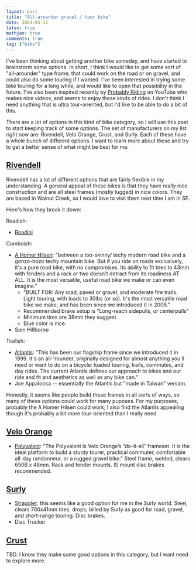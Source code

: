 ```yaml
---
layout: post
title: "All-arounder gravel / tour bike"
date: 2024-05-11
latex: true
mathjax: true
comments: true
tag: ["bike"]
---
```


I've been thinking about getting another bike someday, and have started to brainstorm some options. In short, I think I would like to get some sort of "all-arounder" type frame, that could work on the road or on gravel, and could also do some touring if I wanted. I've been interested in trying some bike touring for a long while, and would like to open that possibility in the future. I've also been inspired recently by [Probably Riding](https://www.youtube.com/@probablyriding) on YouTube who makes nice videos, and seems to enjoy these kinds of rides. I don't think I need anything that is ultra tour-oriented, but I'd like to be able to do a bit of this. 

There are a lot of options in this kind of bike category, so I will use this post to start keeping track of some options. The set of manufacturers on my list right now are: Rivendell, Velo Orange, Crust, and Surly. Each of these have a whole bunch of different options. I want to learn more about these and try to get a better sense of what might be best for me. 

## [Rivendell](https://www.rivbike.com/)

Rivendell has a lot of different options that are fairly flexible in my understanding. A general appeal of these bikes is that they have really nice construction and are all steel frames (mostly lugged) in nice colors. They are based in Walnut Creek, so I would love to visit them next time I am in SF. 

Here's how they break it down: 

Roadish: 
* [Roadini](https://www.rivbike.com/products/frame-roadini-july-2023)

Comboish: 
* [A Homer Hilsen](https://www.rivbike.com/products/homer): "between a too-skinny/ techy modern road bike and a gonzo-bozo techy mountain bike. But if you ride on roads exclusively, it's a pure road bike, with no compromises. Its ability to fit tires to 43mm with fenders and a rack or two doesn't detract from its roadiness AT ALL. It is the most versatile, useful road bike we make or can even imagine." 
    * "BUILT FOR: Any road, paved or gravel, and moderate fire trails. Light touring, with loads to 30lbs (or so). It's the most versatile road bike we make, and has been since we introduced it in 2006."
    * Recommended brake setup is "Long-reach sidepulls, or centerpulls"
    * Minimum tires are 38mm they suggest. 
    * Blue color is nice. 
* Sam Hillborne 

Trailish: 
* [Atlantis](https://www.rivbike.com/products/frame-new-atlantis): "This has been our flagship frame since we introduced it in 1999. It's an all-'rounder, originally designed for almost anything you'll need or want to do on a bicycle: loaded touring, trails, commutes, and day rides. The current Atlantis defines our approach to bikes and our ride and fit and aesthetics as well as any bike can."
* Joe Appaloosa -- essentially the Atlantis but "made in Taiwan" version. 

Honestly, it seems like people build these frames in all sorts of ways, so many of these options could work for many puposes. For my purposes, probably the A Homer Hilsen could work; I also find the Atlantis appealing though it's probably a bit more tour-oriented than I really need. 

## [Velo Orange](https://velo-orange.com/)

* [Polyvalent](https://velo-orange.com/collections/polyvalent): "The Polyvalent is Velo Orange’s “do-it-all” frameset. It is the ideal platform to build a sturdy tourer, practical commuter, comfortable all-day randonneur, or a rugged gravel bike." Steel frame, welded, clears 650B x 48mm. Rack and fender mounts. IS mount disc brakes recommended. 

## [Surly](https://surlybikes.com/)

* [Straggler](https://surlybikes.com/bikes/straggler): this seems like a good option for me in the Surly world. Steel, clears 700x41mm tires, drops; billed by Surly as good for road, gravel, and short-range touring. Disc brakes.
* Disc Trucker

## [Crust](https://crustbikes.com/)

TBD. I know they make some good options in this category, but I want need to explore more. 